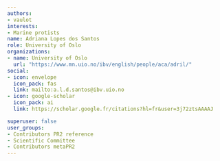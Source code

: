 ```yaml
---
authors:
- vaulot
interests:
- Marine protists
name: Adriana Lopes dos Santos
role: University of Oslo
organizations:
- name: University of Oslo
  url: "https://www.mn.uio.no/ibv/english/people/aca/adril/"
social:
- icon: envelope
  icon_pack: fas
  link: mailto:a.l.d.santos@ibv.uio.no
- icon: google-scholar
  icon_pack: ai
  link: https://scholar.google.fr/citations?hl=fr&user=3j72ztsAAAAJ

superuser: false
user_groups:
- Contributors PR2 reference
- Scientific Committee
- Contributors metaPR2
---
```

